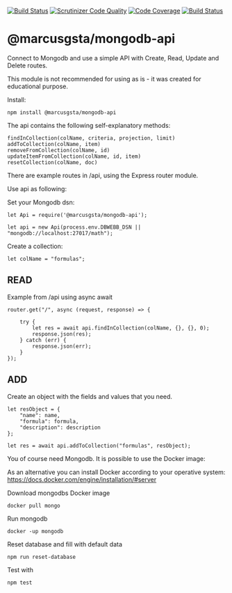[![Build Status](https://travis-ci.org/marcusgsta/mongodb-API.svg?branch=master)](https://travis-ci.org/marcusgsta/mongodb-API)
[![Scrutinizer Code Quality](https://scrutinizer-ci.com/g/marcusgsta/mongodb-API/badges/quality-score.png?b=master)](https://scrutinizer-ci.com/g/marcusgsta/mongodb-API/?branch=master)
[![Code Coverage](https://scrutinizer-ci.com/g/marcusgsta/mongodb-API/badges/coverage.png?b=master)](https://scrutinizer-ci.com/g/marcusgsta/mongodb-API/?branch=master)
[![Build Status](https://scrutinizer-ci.com/g/marcusgsta/mongodb-API/badges/build.png?b=master)](https://scrutinizer-ci.com/g/marcusgsta/mongodb-API/build-status/master)

# @marcusgsta/mongodb-api

Connect to Mongodb and use a simple API with Create, Read, Update and Delete routes.

This module is not recommended for using as is - it was created for educational purpose.


Install:

```
npm install @marcusgsta/mongodb-api
```

The api contains the following self-explanatory methods:
```
findInCollection(colName, criteria, projection, limit)
addToCollection(colName, item)
removeFromCollection(colName, id)
updateItemFromCollection(colName, id, item)
resetCollection(colName, doc)
```

There are example routes in /api, using the Express router module.

Use api as following:

Set your Mongodb dsn:
```
let Api = require('@marcusgsta/mongodb-api');

let api = new Api(process.env.DBWEBB_DSN || "mongodb://localhost:27017/math");
```

Create a collection:

```
let colName = "formulas";
```

## READ
Example from /api using async await

```
router.get("/", async (request, response) => {

    try {
        let res = await api.findInCollection(colName, {}, {}, 0);
        response.json(res);
    } catch (err) {
        response.json(err);
    }
});
```


## ADD
Create an object with the fields and values that you need.
```
let resObject = {
    "name": name,
    "formula": formula,
    "description": description
};

let res = await api.addToCollection("formulas", resObject);
```

You of course need Mongodb. It is possible to use the Docker image:

As an alternative you can install Docker according to your operative system:
https://docs.docker.com/engine/installation/#server

Download mongodbs Docker image
```
docker pull mongo
```

Run mongodb
```
docker -up mongodb
```

Reset database and fill with default data
```
npm run reset-database
```

Test with
```
npm test
```
